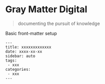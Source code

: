 # Gray Matter Digital

> documenting the pursuit of knowledge

Basic front-matter setup

```
---
title: xxxxxxxxxxxxx
date: xxxx-xx-xx
sidebar: auto
tags:
 - xxx
categories:
 - xxx
---
```
